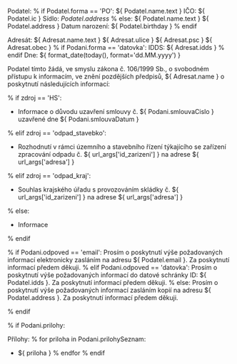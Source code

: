Podatel:
% if Podatel.forma == 'PO':
${ Podatel.name.text }
IČO: ${ Podatel.ic }
Sídlo: ${ Podatel.address }$
% else:
${ Podatel.name.text }
${ Podatel.address }
Datum narození: ${ Podatel.birthday }
% endif

Adresát:
${ Adresat.name.text }
${ Adresat.ulice }
${ Adresat.psc } ${ Adresat.obec }
% if Podani.forma == 'datovka':
IDDS: ${ Adresat.idds }
% endif
Dne: ${ format_date(today(), format='dd.MM.yyyy') }



Podatel tímto žádá, ve smyslu zákona č. 106/1999 Sb., o svobodném
přístupu k informacím, ve znění pozdějších předpisů, ${ Adresat.name }
o poskytnutí následujících informací:

% if zdroj == 'HS':

-   Informace o důvodu uzavření smlouvy č. ${ Podani.smlouvaCislo }
    uzavřené dne ${ Podani.smlouvaDatum }

% elif zdroj == 'odpad_stavebko':

-   Rozhodnutí v rámci územního a stavebního řízení týkajícího se
    zařízení zpracování odpadu č. ${ url_args['id_zarizeni'] } na
    adrese ${ url_args['adresa'] }

% elif zdroj == 'odpad_kraj':

-   Souhlas krajského úřadu s provozováním skládky č. ${
    url_args['id_zarizeni'] } na adrese ${ url_args['adresa']
    }

% else:

-   Informace

% endif

% if Podani.odpoved == 'email':
Prosím o poskytnutí výše požadovaných informací elektronicky zasláním na
adresu ${ Podatel.email }. Za poskytnutí informací předem děkuji.
% elif Podani.odpoved == 'datovka':
Prosím o poskytnutí výše požadovaných informací do datové schránky ID:
${ Podatel.idds }. Za poskytnutí informací předem děkuji.
% else:
Prosím o poskytnutí výše požadovaných informací zasláním kopií na adresu
${ Podatel.address }. Za poskytnutí informací předem děkuji.

% endif

% if Podani.prilohy:

Přílohy:
% for priloha in Podani.prilohySeznam:
*  ${ priloha }
% endfor
% endif

